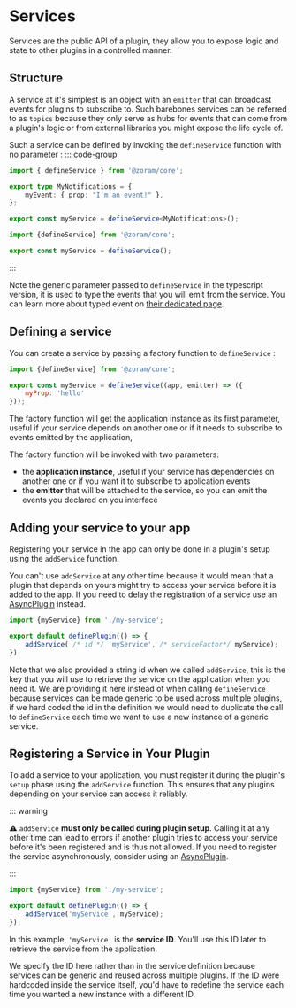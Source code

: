 # Services

Services are the public API of a plugin, they allow you to expose logic and
state to other plugins in a controlled manner.

## Structure

A service at it's simplest is an object with an `emitter` that can broadcast
events for plugins to subscribe to. Such barebones services can be referred to
as
`topics` because they only serve as hubs for events that can come from a
plugin's logic or from external libraries you might expose the life cycle of.

Such a service can be defined by invoking the `defineService` function with no
parameter :
::: code-group

```ts [TypeScript]
import { defineService } from '@zoram/core';

export type MyNotifications = {
	myEvent: { prop: "I'm an event!" },
};

export const myService = defineService<MyNotifications>();
```

```js [JavaScript]
import {defineService} from '@zoram/core';

export const myService = defineService();
```

:::

Note the generic parameter passed to `defineService` in the typescript version,
it is used to type the events that you will emit from the service. You can learn
more about typed event
on [their dedicated page](/guide/plugins-in-depth/typing-events).

## Defining a service

You can create a service by passing a factory function to `defineService` :

```js
import {defineService} from '@zoram/core';

export const myService = defineService((app, emitter) => ({
	myProp: 'hello'
}));
```

The factory function will get the application instance as its first parameter,
useful if your service depends on another one or if it needs to subscribe to
events emitted by the application,

The factory function will be invoked with two parameters:

- the **application instance**, useful if your service has dependencies on
  another one or if you want it to subscribe to application events
- the **emitter** that will be attached to the service, so you can emit the
  events you declared on you interface

## Adding your service to your app

Registering your service in the app can only be done in a plugin's setup using
the `addService` function.

You can't use `addService` at any other time because it would mean that a plugin
that depends on yours might try to access your service before it is added to the
app. If you need to delay the registration of a service use
an [AsyncPlugin](../plugins-in-depth/asynchronous-plugins.md) instead.

```js
import {myService} from './my-service';

export default definePlugin(() => {
	addService( /* id */ 'myService', /* serviceFactor*/ myService);
})
```

Note that we also provided a string id when we called `addService`, this is the
key that you will use to retrieve the service on the application when you need
it. We are providing it here instead of when calling `defineService`
because services can be made generic to be used across multiple plugins, if we
hard coded the id in the definition we would need to duplicate the call to
`defineService` each time we want to use a new instance of a generic service.

## Registering a Service in Your Plugin

To add a service to your application, you must register it during the plugin's
`setup` phase using the `addService` function. This ensures that any plugins
depending on your service can access it reliably.

::: warning

⚠️ `addService` **must only be called during plugin setup**. Calling it at any
other time can lead to errors if another plugin tries to access your service
before it's been registered and is thus not allowed. If you need to register the
service asynchronously, consider using
an [AsyncPlugin](/guide/plugins-in-depth/asynchronous-plugins).

:::

```js
import {myService} from './my-service';

export default definePlugin(() => {
	addService('myService', myService);
});
```

In this example, `'myService'` is the **service ID**. You'll use this ID later
to retrieve the service from the application.

We specify the ID here rather than in the service definition because services
can be generic and reused across multiple plugins. If the ID were hardcoded
inside the service itself, you'd have to redefine the service each time you
wanted a new instance with a different ID.
